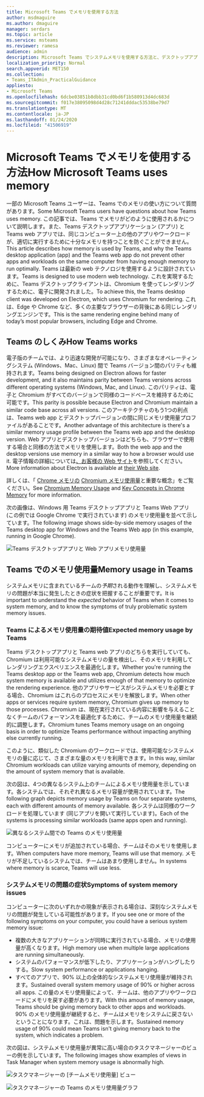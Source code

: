 ```yaml
---
title: Microsoft Teams でメモリを使用する方法
author: msdmaguire
ms.author: dmaguire
manager: serdars
ms.topic: article
ms.service: msteams
ms.reviewer: ramesa
audience: admin
description: Microsoft Teams でシステムメモリを使用する方法と、デスクトップアプリケーションと web アプリケーションの間でメモリ使用が同じになる理由について説明します。
localization_priority: Normal
search.appverid: MET150
ms.collection:
- Teams_ITAdmin_PracticalGuidance
appliesto:
- Microsoft Teams
ms.openlocfilehash: 6dcbe03851b8dbb31cd0bd6f1b580913d4dc683d
ms.sourcegitcommit: f017e38095098d4d28c71241dddac53538be79d7
ms.translationtype: MT
ms.contentlocale: ja-JP
ms.lasthandoff: 01/24/2020
ms.locfileid: "41506919"
---
```

# <a name="how-microsoft-teams-uses-memory"></a><span data-ttu-id="04251-103">Microsoft Teams でメモリを使用する方法</span><span class="sxs-lookup"><span data-stu-id="04251-103">How Microsoft Teams uses memory</span></span>

<span data-ttu-id="04251-104">一部の Microsoft Teams ユーザーは、Teams でのメモリの使い方について質問があります。</span><span class="sxs-lookup"><span data-stu-id="04251-104">Some Microsoft Teams users have questions about how Teams uses memory.</span></span> <span data-ttu-id="04251-105">この記事では、Teams でメモリがどのように使用されるかについて説明します。また、Teams デスクトップアプリケーション (アプリ) と Teams web アプリでは、同じコンピューター上の他のアプリやワークロードが、適切に実行するために十分なメモリを持つことを防ぐことができません。</span><span class="sxs-lookup"><span data-stu-id="04251-105">This article describes how memory is used by Teams, and why the Teams desktop application (app) and the Teams web app do not prevent other apps and workloads on the same computer from having enough memory to run optimally.</span></span> <span data-ttu-id="04251-106">Teams は最新の web テクノロジを使用するように設計されています。</span><span class="sxs-lookup"><span data-stu-id="04251-106">Teams is designed to use modern web technology.</span></span> <span data-ttu-id="04251-107">これを実現するために、Teams デスクトップクライアントは、Chromium を使ってレンダリングするために、電子に開発されました。</span><span class="sxs-lookup"><span data-stu-id="04251-107">To achieve this, the Teams desktop client was developed on Electron, which uses Chromium for rendering.</span></span> <span data-ttu-id="04251-108">これは、Edge や Chrome など、多くの主要なブラウザーの背後にある同じレンダリングエンジンです。</span><span class="sxs-lookup"><span data-stu-id="04251-108">This is the same rendering engine behind many of today’s most popular browsers, including Edge and Chrome.</span></span>

## <a name="how-teams-works"></a><span data-ttu-id="04251-109">Teams のしくみ</span><span class="sxs-lookup"><span data-stu-id="04251-109">How Teams works</span></span>

<span data-ttu-id="04251-110">電子版のチームでは、より迅速な開発が可能になり、さまざまなオペレーティングシステム (Windows、Mac、Linux) 間で Teams バージョン間のパリティも維持されます。</span><span class="sxs-lookup"><span data-stu-id="04251-110">Teams being designed on Electron allows for faster development, and it also maintains parity between Teams versions across different operating systems (Windows, Mac, and Linux).</span></span> <span data-ttu-id="04251-111">このパリティは、電子と Chromium がすべてのバージョンで同様のコードベースを維持するために可能です。</span><span class="sxs-lookup"><span data-stu-id="04251-111">This parity is possible because Electron and Chromium maintain a similar code base across all versions.</span></span> <span data-ttu-id="04251-112">このアーキテクチャのもう1つの利点は、Teams web app とデスクトップバージョンの間に同じメモリ使用量プロファイルがあることです。</span><span class="sxs-lookup"><span data-stu-id="04251-112">Another advantage of this architecture is there's a similar memory usage profile between the Teams web app and the desktop version.</span></span> <span data-ttu-id="04251-113">Web アプリとデスクトップバージョンはどちらも、ブラウザーで使用する場合と同様の方法でメモリを使用します。</span><span class="sxs-lookup"><span data-stu-id="04251-113">Both the web app and the desktop versions use memory in a similar way to how a browser would use it.</span></span> <span data-ttu-id="04251-114">電子情報の詳細については[、お客様の Web サイト](https://electronjs.org/)を参照してください。</span><span class="sxs-lookup"><span data-stu-id="04251-114">More information about Electron is available at [their Web site](https://electronjs.org/).</span></span>

<span data-ttu-id="04251-115">詳しくは、「 [Chrome メモリの](https://chromium.googlesource.com/chromium/src.git/+/master/docs/memory/key_concepts.md) [Chromium メモリ使用量](https://www.chromium.org/developers/memory-usage-backgrounder)と重要な概念」をご覧ください。</span><span class="sxs-lookup"><span data-stu-id="04251-115">See [Chromium Memory Usage](https://www.chromium.org/developers/memory-usage-backgrounder) and [Key Concepts in Chrome Memory](https://chromium.googlesource.com/chromium/src.git/+/master/docs/memory/key_concepts.md) for more information.</span></span>

<span data-ttu-id="04251-116">次の画像は、Windows 用 Teams デスクトップアプリと Teams Web アプリ (この例では Google Chrome で実行されています) のメモリ使用量を並べて示しています。</span><span class="sxs-lookup"><span data-stu-id="04251-116">The following image shows side-by-side memory usages of the Teams desktop app for Windows and the Teams Web app (in this example, running in Google Chrome).</span></span>

![Teams デスクトップアプリと Web アプリメモリ使用量](media/teams-memory-clientweb.png)

## <a name="memory-usage-in-teams"></a><span data-ttu-id="04251-118">Teams でのメモリ使用量</span><span class="sxs-lookup"><span data-stu-id="04251-118">Memory usage in Teams</span></span>

<span data-ttu-id="04251-119">システムメモリに含まれているチームの*予期*される動作を理解し、システムメモリの問題が本当に発生したときの症状を把握することが重要です。</span><span class="sxs-lookup"><span data-stu-id="04251-119">It is important to understand the *expected* behavior of Teams when it comes to system memory, and to know the symptoms of truly problematic system memory issues.</span></span>

### <a name="expected-memory-usage-by-teams"></a><span data-ttu-id="04251-120">Teams によるメモリ使用量の期待値</span><span class="sxs-lookup"><span data-stu-id="04251-120">Expected memory usage by Teams</span></span>

<span data-ttu-id="04251-121">Teams デスクトップアプリと Teams web アプリのどちらを実行していても、Chromium は利用可能なシステムメモリの量を検出し、そのメモリを利用してレンダリングエクスペリエンスを最適化します。</span><span class="sxs-lookup"><span data-stu-id="04251-121">Whether you're running the Teams desktop app or the Teams web app, Chromium detects how much system memory is available and utilizes enough of that memory to optimize the rendering experience.</span></span> <span data-ttu-id="04251-122">他のアプリやサービスがシステムメモリを必要とする場合、Chromium はこれらのプロセスにメモリを解放します。</span><span class="sxs-lookup"><span data-stu-id="04251-122">When other apps or services require system memory, Chromium gives up memory to those processes.</span></span> <span data-ttu-id="04251-123">Chromium は、現在実行されている内容に影響を与えることなくチームのパフォーマンスを最適化するために、チームのメモリ使用量を継続的に調整します。</span><span class="sxs-lookup"><span data-stu-id="04251-123">Chromium tunes Teams memory usage on an ongoing basis in order to optimize Teams performance without impacting anything else currently running.</span></span>

<span data-ttu-id="04251-124">このように、類似した Chromium のワークロードでは、使用可能なシステムメモリの量に応じて、さまざまな量のメモリを利用できます。</span><span class="sxs-lookup"><span data-stu-id="04251-124">In this way, similar Chromium workloads can utilize varying amounts of memory, depending on the amount of system memory that is available.</span></span>

<span data-ttu-id="04251-125">次の図は、4つの異なるシステム上のチームによるメモリ使用量を示しています。各システムでは、それぞれ異なるメモリ容量が使用されています。</span><span class="sxs-lookup"><span data-stu-id="04251-125">The following graph depicts memory usage by Teams on four separate systems, each with different amounts of memory available.</span></span> <span data-ttu-id="04251-126">各システムは同様のワークロードを処理しています (同じアプリを開いて実行しています)。</span><span class="sxs-lookup"><span data-stu-id="04251-126">Each of the systems is processing similar workloads (same apps open and running).</span></span>

![異なるシステム間での Teams のメモリ使用量](media/teams-memory-usage.png)

<span data-ttu-id="04251-128">コンピューターにメモリが追加されている場合、チームはそのメモリを使用します。</span><span class="sxs-lookup"><span data-stu-id="04251-128">When computers have more memory, Teams will use that memory.</span></span> <span data-ttu-id="04251-129">メモリが不足しているシステムでは、チームはあまり使用しません。</span><span class="sxs-lookup"><span data-stu-id="04251-129">In systems where memory is scarce, Teams will use less.</span></span> 

### <a name="symptoms-of-system-memory-issues"></a><span data-ttu-id="04251-130">システムメモリの問題の症状</span><span class="sxs-lookup"><span data-stu-id="04251-130">Symptoms of system memory issues</span></span>

<span data-ttu-id="04251-131">コンピューターに次のいずれかの現象が表示される場合は、深刻なシステムメモリの問題が発生している可能性があります。</span><span class="sxs-lookup"><span data-stu-id="04251-131">If you see one or more of the following symptoms on your computer, you could have a serious system memory issue:</span></span>

- <span data-ttu-id="04251-132">複数の大きなアプリケーションが同時に実行されている場合、メモリの使用量が高くなります。</span><span class="sxs-lookup"><span data-stu-id="04251-132">High memory use when multiple large applications are running simultaneously.</span></span>
- <span data-ttu-id="04251-133">システムのパフォーマンスが低下したり、アプリケーションがハングしたりする。</span><span class="sxs-lookup"><span data-stu-id="04251-133">Slow system performance or applications hanging.</span></span>
- <span data-ttu-id="04251-134">すべてのアプリで、90% 以上の全体的なシステムメモリ使用量が維持されます。</span><span class="sxs-lookup"><span data-stu-id="04251-134">Sustained overall system memory usage of 90% or higher across all apps.</span></span> <span data-ttu-id="04251-135">この量のメモリ使用量によって、チームは、他のアプリやワークロードにメモリを戻す必要があります。</span><span class="sxs-lookup"><span data-stu-id="04251-135">With this amount of memory usage, Teams should be giving memory back to other apps and workloads.</span></span> <span data-ttu-id="04251-136">90% のメモリ使用量が継続すると、チームはメモリをシステムに戻さないということになります。これは、問題を示します。</span><span class="sxs-lookup"><span data-stu-id="04251-136">Sustained memory usage of 90% could mean Teams isn't giving memory back to the system, which indicates a problem.</span></span>

<span data-ttu-id="04251-137">次の図は、システムメモリ使用量が異常に高い場合のタスクマネージャーのビューの例を示しています。</span><span class="sxs-lookup"><span data-stu-id="04251-137">The following images show examples of views in Task Manager when system memory usage is abnormally high.</span></span>

![タスクマネージャーの [チームメモリ使用量] ビュー](media/teams-memory-high-mem-process-list.png)

![タスクマネージャーの Teams のメモリ使用量グラフ](media/teams-memory-high-mem-process-list2.png)
